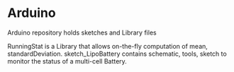 # Arduino
Arduino repository holds sketches and Library files

RunningStat is a Library that allows on-the-fly computation of mean, standardDeviation.
sketch_LipoBattery contains schematic, tools, sketch to monitor the status of a multi-cell Battery.
